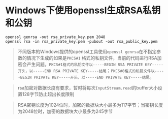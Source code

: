 # Windows下使用openssl生成RSA私钥和公钥

```shell
openssl genrsa -out rsa_private_key.pem 2048
openssl rsa -in rsa_private_key.pem -pubout -out rsa_public_key.pem
```

> 不同版本的Windows提供的openssl工具使用`openssl genrsa`在不指定参数的情况下生成的如果是`PKCS#1`
> 格式的私钥文件，当前的代码进行RSA加密会产生问题。`PKCS#1格式的私钥文件以-----BEGIN RSA PRIVATE KEY-----开头，以-----END RSA PRIVATE KEY-----结尾`；`PKCS#8格式的私钥文件以-----BEGIN PRIVATE KEY-----开头，以-----END PRIVATE KEY-----结尾`。

> rsa加密对数据长度有要求，暂时将每次`InputStream.read`的buffer大小设置128字节防止超出长度限制

> RSA密钥长度为1024位时，加密的数据块大小最多为117字节；当密钥长度为2048位时，加密的数据块大小最多为245字节